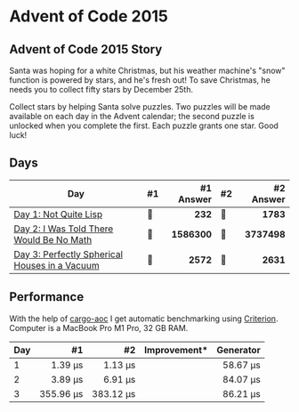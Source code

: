 # Advent of Code 2015

## Advent of Code 2015 Story

Santa was hoping for a white Christmas, but his weather machine's "snow" function is powered by stars, and he's fresh out! To save Christmas, he needs you to collect fifty stars by December 25th.

Collect stars by helping Santa solve puzzles. Two puzzles will be made available on each day in the Advent calendar; the second puzzle is unlocked when you complete the first. Each puzzle grants one star. Good luck!

## Days

| Day                                                                                                                             | #1  |   #1 Answer | #2  |   #2 Answer |
| ------------------------------------------------------------------------------------------------------------------------------- | --- | ----------: | --- | ----------: |
| [Day 1: Not Quite Lisp](https://github.com/believer/advent-of-code/blob/master/rust/2015/src/day_01.rs)                         | 🌟  |     **232** | 🌟  |    **1783** |
| [Day 2: I Was Told There Would Be No Math](https://github.com/believer/advent-of-code/blob/master/rust/2015/src/day_02.rs)      | 🌟  | **1586300** | 🌟  | **3737498** |
| [Day 3: Perfectly Spherical Houses in a Vacuum](https://github.com/believer/advent-of-code/blob/master/rust/2015/src/day_02.rs) | 🌟  |    **2572** | 🌟  |    **2631** |

## Performance

With the help of [cargo-aoc](https://github.com/gobanos/cargo-aoc) I get automatic benchmarking using [Criterion](https://github.com/bheisler/criterion.rs). Computer is a MacBook Pro M1 Pro, 32 GB RAM.

| Day |        #1 |        #2 | Improvement\* | Generator |
| --- | --------: | --------: | ------------- | --------: |
| 1   |   1.39 µs |   1.13 µs |               |  58.67 µs |
| 2   |   3.89 µs |   6.91 µs |               |  84.07 µs |
| 3   | 355.96 µs | 383.12 µs |               |  86.21 µs |
